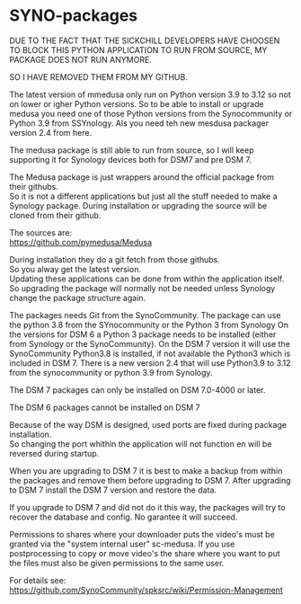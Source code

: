 # SYNO-packages
DUE TO THE FACT THAT THE SICKCHILL DEVELOPERS HAVE CHOOSEN TO BLOCK THIS PYTHON APPLICATION TO RUN FROM SOURCE, MY PACKAGE DOES NOT RUN ANYMORE.

SO I HAVE REMOVED THEM FROM MY GITHUB.

The latest version of mmedusa only run on Python version 3.9 to 3.12 so not on lower or igher Python versions.
So to be able to install or upgrade medusa you need one of those Python versions from the Synocommunity or Python 3.9 from SSYnology.
Als you need teh new mesdusa packager version 2.4 from here.

The medusa package is still able to run from source, so I will keep supporting it for Synology devices both for DSM7 and pre DSM 7.

The Medusa package is just wrappers around the official package from their githubs.  
So it is not a different applications but just all the stuff needed to make a Synology package.
During installation or upgrading the source will be cloned from their github.

The sources are:  
https://github.com/pymedusa/Medusa  

During installation they do a git fetch from those githubs.  
So you alway get the latest version.  
Updating these applications can be done from within the application itself.
So upgrading the package will normally not be needed unless Synology change the package structure again.

The packages needs Git from the SynoCommunity.
The package can use the python 3.8 from the SYnocommunity or the Python 3 from Synology
On the versions for DSM 6 a Python 3 package needs to be installed (either from Synology or the SynoCommunity).
On the DSM 7 version it will use the SynoCommunity Python3.8 is installed, if not available the Python3 which is included in DSM 7. 
There is a new version 2.4 that will use Python3.9 to 3.12 from the synocommunity or python 3.9 from Synology.

The DSM 7 packages can only be installed on DSM 7.0-4000 or later.

The DSM 6 packages cannot be installed on DSM 7
  
Because of the way DSM is designed, used ports are fixed during package installation.  
So changing the port whithin the application will not function en will be reversed during startup.

When you are upgrading to DSM 7 it is best to make a backup from within the packages and remove them before upgrading to DSM 7.
After upgrading to DSM 7 install the DSM 7 version and restore the data.

If you upgrade to DSM 7 and did not do it this way, the packages will try to recover the database and config.
No garantee it will succeed.

Permissions to shares where your downloader puts the video's must be granted via the "system internal user" sc-medusa.
If you use postprocessing to copy or move video's the share where you want to put the files must also be given permissions to the same user.

For details see:
https://github.com/SynoCommunity/spksrc/wiki/Permission-Management
